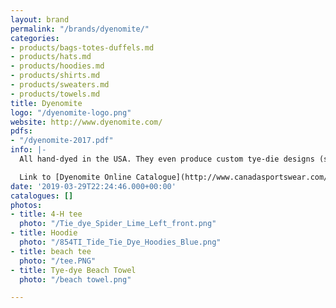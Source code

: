 ```yaml
---
layout: brand
permalink: "/brands/dyenomite/"
categories:
- products/bags-totes-duffels.md
- products/hats.md
- products/hoodies.md
- products/shirts.md
- products/sweaters.md
- products/towels.md
title: Dyenomite
logo: "/dyenomite-logo.png"
website: http://www.dyenomite.com/
pdfs:
- "/dyenomite-2017.pdf"
info: |-
  All hand-dyed in the USA. They even produce custom tye-die designs (subject to minimums)

  Link to [Dyenomite Online Catalogue](http://www.canadasportswear.com/eCatalogues1.aspx?Cat=01)
date: '2019-03-29T22:24:46.000+00:00'
catalogues: []
photos:
- title: 4-H tee
  photo: "/Tie_dye_Spider_Lime_Left_front.png"
- title: Hoodie
  photo: "/854TI_Tide_Tie_Dye_Hoodies_Blue.png"
- title: beach tee
  photo: "/tee.PNG"
- title: Tye-dye Beach Towel
  photo: "/beach towel.png"

---
```

